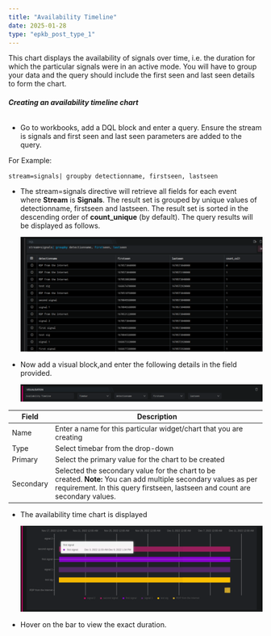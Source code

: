 ```yaml
---
title: "Availability Timeline"
date: 2025-01-28
type: "epkb_post_type_1"
---
```


  
This chart displays the availability of signals over time, i.e. the duration for which the particular signals were in an active mode. You will have to group your data and the query should include the first seen and last seen details to form the chart. 

###### **Creating an availability timeline chart**

- Go to workbooks, add a DQL block and enter a query. Ensure the stream is signals and first seen and last seen parameters are added to the query.

For Example:

```
stream=signals| groupby detectionname, firstseen, lastseen
```

- The stream=signals directive will retrieve all fields for each event where **Stream** is **Signals**. The result set is grouped by unique values of detectionname, firstseen and lastseen. The result set is sorted in the descending order of **count\_unique** (by default). The query results will be displayed as follows.  
      
    ![](./images-Availability%20Timeline/Availability-Timeline-1.webp)

- Now add a visual block,and enter the following details in the field provided.  
      
    ![](./images-Availability%20Timeline/Availability-Timeline-2.webp)  
      
    

| **Field** | **Description** |
| --- | --- |
| Name  | Enter a name for this particular widget/chart that you are creating |
| Type  | Select timebar from the drop-down |
| Primary | Select the primary value for the chart to be created |
| Secondary | Selected the secondary value for the chart to be created. **Note:** You can add multiple secondary values as per requirement. In this query firstseen, lastseen and count are secondary values. |

- The availability time chart is displayed  
      
    ![](./images-Availability%20Timeline/Availability-Timeline-3.webp)

- Hover on the bar to view the exact duration.
